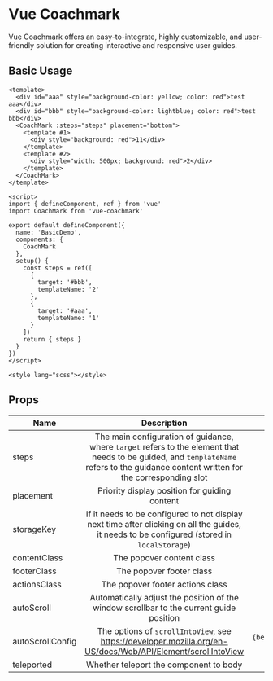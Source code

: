 <script setup>
import Basic from './demos/basic.vue'

</script>

# Vue Coachmark

Vue Coachmark offers an easy-to-integrate, highly customizable, and user-friendly solution for creating interactive and responsive user guides.

## Basic Usage

<Basic />

```vue
<template>
  <div id="aaa" style="background-color: yellow; color: red">test aaa</div>
  <div id="bbb" style="background-color: lightblue; color: red">test bbb</div>
  <CoachMark :steps="steps" placement="bottom">
    <template #1>
      <div style="background: red">11</div>
    </template>
    <template #2>
      <div style="width: 500px; background: red">2</div>
    </template>
  </CoachMark>
</template>

<script>
import { defineComponent, ref } from 'vue'
import CoachMark from 'vue-coachmark'

export default defineComponent({
  name: 'BasicDemo',
  components: {
    CoachMark
  },
  setup() {
    const steps = ref([
      {
        target: '#bbb',
        templateName: '2'
      },
      {
        target: '#aaa',
        templateName: '1'
      }
    ])
    return { steps }
  }
})
</script>

<style lang="scss"></style>
```

## Props

| Name             |                                                                                      Description                                                                                       |                               Default | Type                    |
| ---------------- | :------------------------------------------------------------------------------------------------------------------------------------------------------------------------------------: | ------------------------------------: | ----------------------- |
| steps            | The main configuration of guidance, where `target` refers to the element that needs to be guided, and `templateName` refers to the guidance content written for the corresponding slot |                                     - | `Array<Step>`           |
| placement        |                                                                     Priority display position for guiding content                                                                      |                              `bottom` | `Placement`             |
| storageKey       |                      If it needs to be configured to not display next time after clicking on all the guides, it needs to be configured (stored in `localStorage`)                      |                                     - | `string`                |
| contentClass     |                                                                               The popover content class                                                                                |                                     - | `string`                |
| footerClass      |                                                                                The popover footer class                                                                                |                                     - | `string`                |
| actionsClass     |                                                                            The popover footer actions class                                                                            |                                     - | `string`                |
| autoScroll       |                                                Automatically adjust the position of the window scrollbar to the current guide position                                                 |                                `true` | `boolean`               |
| autoScrollConfig |                                      The options of `scrollIntoView`, see https://developer.mozilla.org/en-US/docs/Web/API/Element/scrollIntoView                                      | `{behavior:'smooth', block:'center'}` | `ScrollIntoViewOptions` |
| teleported       |                                                                         Whether teleport the component to body                                                                         |                               `false` | `boolean`               |
